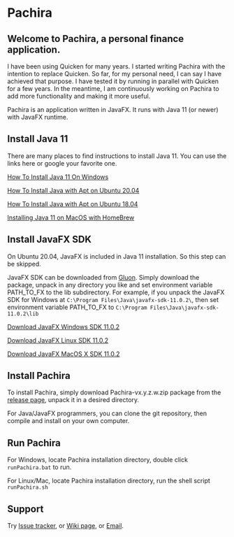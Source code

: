 # Pachira

## Welcome to Pachira, a personal finance application.

I have been using Quicken for many years.  I started writing Pachira with the
intention to replace Quicken.  So far, for my personal need, I can say I have
achieved that purpose.  I have tested it by running in parallel with Quicken
for a few years.  In the meantime, I am continuously working on Pachira to add
more functionality and making it more useful.

Pachira is an application written in JavaFX.  It runs with Java 11 (or newer)
with JavaFX runtime.

## Install Java 11

There are many places to find instructions to install Java 11.  You can use
the links here or google your favorite one.

[How To Install Java 11 On Windows](https://java.tutorials24x7.com/blog/how-to-install-java-11-on-windows)

[How To Install Java with Apt on Ubuntu 20.04](https://www.digitalocean.com/community/tutorials/how-to-install-java-with-apt-on-ubuntu-20-04)

[How To Install Java with Apt on Ubuntu 18.04](https://www.digitalocean.com/community/tutorials/how-to-install-java-with-apt-on-ubuntu-18-04)

[Installing Java 11 on MacOS with HomeBrew](https://medium.com/w-logs/installing-java-11-on-macos-with-homebrew-7f73c1e9fadf)


## Install JavaFX SDK

On Ubuntu 20.04, JavaFX is included in Java 11 installation.  So this step can be skipped.

JavaFX SDK can be downloaded from [Gluon](https://gluonhq.com/products/javafx/). Simply download
the package, unpack in any directory you like and set environment variable PATH_TO_FX to
the lib subdirectory.  For example, if you unpack the JavaFX SDK for Windows at
`C:\Program Files\Java\javafx-sdk-11.0.2\`, then set environment variable PATH_TO_FX to
`C:\Program Files\Java\javafx-sdk-11.0.2\lib`

[Download JavaFX Windows SDK 11.0.2](https://gluonhq.com/download/javafx-11-0-2-sdk-windows/)

[Download JavaFX Linux SDK 11.0.2](https://gluonhq.com/download/javafx-11-0-2-sdk-linux/)

[Download JavaFX MacOS X SDK 11.0.2](https://gluonhq.com/download/javafx-11-0-2-sdk-mac)

## Install Pachira

To install Pachira, simply download Pachira-vx.y.z.w.zip package from the
[release page](https://github.com/taihuapp/Pachira/releases/), unpack it in
a desired directory.

For Java/JavaFX programmers, you can clone the git repository, then compile and
install on your own computer.

## Run Pachira

For Windows, locate Pachira installation directory, double click `runPachira.bat`
to run.

For Linux/Mac, locate Pachira installation directory, run the shell script `runPachira.sh`

## Support

Try [Issue tracker](https://github.com/taihuapp/Pachira/issues/),
or [Wiki page](https://github.com/taihuapp/Pachira/wiki),
or [Email](mailto:taihuapp@gmail.com).